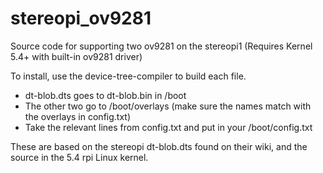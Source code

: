 # stereopi_ov9281
Source code for supporting two ov9281 on the stereopi1 (Requires Kernel 5.4+ with built-in ov9281 driver)

To install, use the device-tree-compiler to build each file.  
- dt-blob.dts goes to dt-blob.bin in /boot
- The other two go to /boot/overlays (make sure the names match with the overlays in config.txt)
- Take the relevant lines from config.txt and put in your /boot/config.txt

These are based on the stereopi dt-blob.dts found on their wiki, and the source in the 5.4 rpi Linux kernel. 
